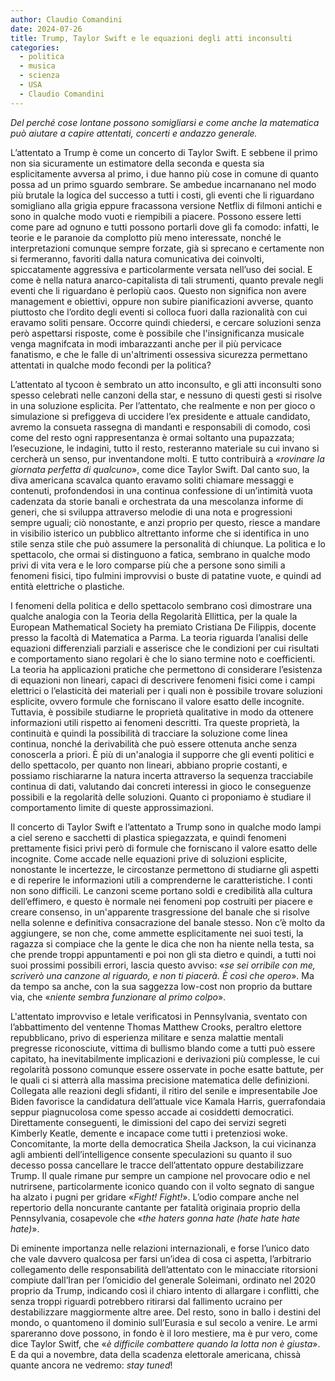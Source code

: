 ```yaml
---
author: Claudio Comandini
date: 2024-07-26
title: Trump, Taylor Swift e le equazioni degli atti inconsulti
categories:
  - politica
  - musica
  - scienza
  - USA
  - Claudio Comandini
---
```


*Del perché cose lontane possono somigliarsi e come anche la matematica può aiutare a capire attentati, concerti e andazzo generale.*

L’attentato a Trump è come un concerto di Taylor Swift. E sebbene il primo non sia sicuramente un estimatore della seconda e questa sia esplicitamente avversa al primo, i due hanno più cose in comune di quanto possa ad un primo sguardo sembrare. Se ambedue incarnanano nel modo più brutale la logica del successo a tutti i costi, gli eventi che li riguardano somigliano alla grigia eppure fracassona versione Netflix di filmoni antichi e sono in qualche modo vuoti e riempibili a piacere. Possono essere letti come pare ad ognuno e tutti possono portarli dove gli fa comodo: infatti, le teorie e le paranoie da complotto più meno interessate, nonché le interpretazioni comunque sempre forzate, già si sprecano e certamente non si fermeranno, favoriti dalla natura comunicativa dei coinvolti, spiccatamente aggressiva e particolarmente versata nell’uso dei social. E come è nella natura anarco-capitalista di tali strumenti, quanto prevale negli eventi che li riguardano è perlopiù caos. Questo non significa non avere management e obiettivi, oppure non subire pianificazioni avverse, quanto piuttosto che l’ordito degli eventi si colloca fuori dalla razionalità con cui eravamo soliti pensare. Occorre quindi chiedersi, e cercare soluzioni senza però aspettarsi risposte, come è possibile che l'insignificanza musicale venga magnifcata in modi imbarazzanti anche per il più pervicace fanatismo, e che le falle di un'altrimenti ossessiva sicurezza permettano attentati in qualche modo fecondi per la politica?

L’attentato al tycoon è sembrato un atto inconsulto, e gli atti inconsulti sono spesso celebrati nelle canzoni della star, e nessuno di questi gesti si risolve in una soluzione esplicita. Per l’attentato, che realmente e non per gioco o simulazione si prefiggeva di uccidere l’ex presidente e attuale candidato, avremo la consueta rassegna di mandanti e responsabili di comodo, così come del resto ogni rappresentanza è ormai soltanto una pupazzata; l’esecuzione, le indagini, tutto il resto, resteranno materiale su cui invano si cercherà un senso, pur inventandone molti. E tutto contribuirà a «*rovinare la giornata perfetta di qualcuno*», come dice Taylor Swift. Dal canto suo, la diva americana scavalca quanto eravamo soliti chiamare messaggi e contenuti, profondendosi in una continua confessione di un’intimità vuota cadenzata da storie banali e orchestrata da una mescolanza informe di generi, che si sviluppa attraverso melodie di una nota e progressioni sempre uguali; ciò nonostante, e anzi proprio per questo, riesce a mandare in visibilio isterico un pubblico altrettanto informe che si identifica in uno stile senza stile che può assumere la personalità di chiunque. La politica e lo spettacolo, che ormai si distinguono a fatica, sembrano in qualche modo privi di vita vera e le loro comparse più che a persone sono simili a fenomeni fisici, tipo fulmini improvvisi o buste di patatine vuote, e quindi ad entità elettriche o plastiche.

I fenomeni della politica e dello spettacolo sembrano così dimostrare una qualche analogia con la Teoria della Regolarità Ellittica, per la quale la European Mathematical Society ha premiato Cristiana De Filippis, docente presso la facoltà di Matematica a Parma. La teoria riguarda l’analisi delle equazioni differenziali parziali e asserisce che le condizioni per cui risultati e comportamento siano regolari è che lo siano termine noto e coefficienti. La teoria ha applicazioni pratiche che permettono di considerare l’esistenza di equazioni non lineari, capaci di descrivere fenomeni fisici come i campi elettrici o l’elasticità dei materiali per i quali non è possibile trovare soluzioni esplicite, ovvero formule che forniscano il valore esatto delle incognite. Tuttavia, è possibile studiarne le proprietà qualitative in modo da ottenere informazioni utili rispetto ai fenomeni descritti. Tra queste proprietà, la continuità e quindi la possibilità di tracciare la soluzione come linea continua, nonché la derivabilità che può essere ottenuta anche senza conoscerla a priori. È più di un'analogia il supporre che gli eventi politici e dello spettacolo, per quanto non lineari, abbiano proprie costanti, e possiamo rischiararne la natura incerta attraverso la sequenza tracciabile continua di dati, valutando dai concreti interessi in gioco le conseguenze possibili e la regolarità delle soluzioni. Quanto ci proponiamo è studiare il comportamento limite di queste approssimazioni.

Il concerto di Taylor Swift e l’attentato a Trump sono in qualche modo lampi a ciel sereno e sacchetti di plastica spiegazzata, e quindi fenomeni prettamente fisici privi però di formule che forniscano il valore esatto delle incognite. Come accade nelle equazioni prive di soluzioni esplicite, nonostante le incertezze, le circostanze permettono di studiarne gli aspetti e di reperire le informazioni utili a comprenderne le caratteristiche. I conti non sono difficili. Le canzoni sceme portano soldi e credibilità alla cultura dell’effimero, e questo è normale nei fenomeni pop costruiti per piacere e creare consenso, in un'apparente trasgressione del banale che si risolve nella solenne e definitiva consacrazione del banale stesso. Non c’è molto da aggiungere, se non che, come ammette esplicitamente nei suoi testi, la ragazza si compiace che la gente le dica che non ha niente nella testa, sa che prende troppi appuntamenti e poi non gli sta dietro e quindi, a tutti noi suoi prossimi possibili errori, lascia questo avviso: «*se sei orribile con me, scriverò una canzone al riguardo, e non ti piacerà. È così che opero*». Ma da tempo sa anche, con la sua saggezza low-cost non proprio da buttare via, che «*niente sembra funzionare al primo colpo*».

L'attentato improvviso e letale verificatosi in Pennsylvania, sventato con l’abbattimento del ventenne Thomas Matthew Crooks, peraltro elettore repubblicano, privo di esperienza militare e senza malattie mentali pregresse riconosciute, vittima di bullismo blando come a tutti può essere capitato, ha inevitabilmente implicazioni e derivazioni più complesse, le cui regolarità possono comunque essere osservate in poche esatte battute, per le quali ci si atterrà alla massima precisione matematica delle definizioni. Collegata alle reazioni degli sfidanti, il ritiro del senile e impresentabile Joe Biden favorisce la candidatura dell’attuale vice Kamala Harris, guerrafondaia seppur piagnucolosa come spesso accade ai cosiddetti democratici. Direttamente conseguenti, le dimissioni del capo dei servizi segreti Kimberly Keatle, demente e incapace come tutti i pretenziosi woke. Concomitante, la morte della democratica Sheila Jackson, la cui vicinanza agli ambienti dell’intelligence consente speculazioni su quanto il suo decesso possa cancellare le tracce dell’attentato oppure destabilizzare Trump. Il quale rimane pur sempre un campione nel provocare odio e nel nutrirsene, particolarmente iconico quando con il volto segnato di sangue ha alzato i pugni per gridare «*Fight! Fight!*». L’odio compare anche nel repertorio della noncurante cantante per fatalità originaia proprio della Pennsylvania, cosapevole che «*the haters gonna hate (hate hate hate hate)*».

Di eminente importanza nelle relazioni internazionali, e forse l’unico dato che vale davvero qualcosa per farsi un’idea di cosa ci aspetta, l’arbitrario collegamento delle responsabilità dell’attentato con le minacciate ritorsioni compiute dall’Iran per l’omicidio del generale Soleimani, ordinato nel 2020 proprio da Trump, indicando così il chiaro intento di allargare i conflitti, che senza troppi riguardi potrebbero ritirarsi dal fallimento ucraino per destabilizzare maggiormente altre aree. Del resto, sono in ballo i destini del mondo, o quantomeno il dominio sull’Eurasia e sul secolo a venire. Le armi spareranno dove possono, in fondo è il loro mestiere, ma è pur vero, come dice Taylor Switf, che «*è difficile combattere quando la lotta non è giusta*». E da qui a novembre, data della scadenza elettorale americana, chissà quante ancora ne vedremo: *stay tuned*!
